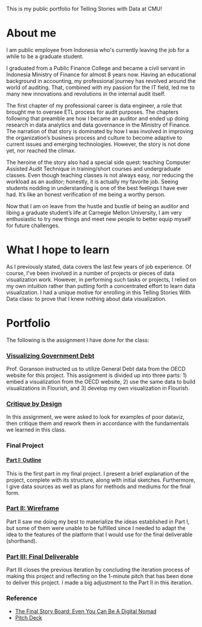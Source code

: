 This is my public portfolio for Telling Stories with Data at CMU!

# About me
I am public employee from Indonesia who's currently leaving the job for a while to be a graduate student.

I graduated from a Public Finance College and became a civil servant in Indonesia Ministry of Finance for almost 8 years now. Having an educational background in accounting, my professional journey has revolved around the world of auditing. That, combined with my passion for the IT field, led me to many new innovations and revolutions in the internal audit itself.

The first chapter of my professional career is data engineer, a role that brought me to oversee ETL process for audit purposes. The chapters following that preamble are how I became an auditor and ended up doing research in data analytics and data governance in the Ministry of Finance. The narration of that story is dominated by how I was involved in improving the organization’s business process and culture to become adaptive to current issues and emerging technologies. However, the story is not done yet, nor reached the climax. 

The heroine of the story also had a special side quest: teaching Computer Assisted Audit Technique in training/short courses and undergraduate classes. Even though teaching classes is not always easy, nor reducing the workload as an auditor; honestly, it is actually my favorite job. Seeing students nodding in understanding is one of the best feelings I have ever had. It’s like an honest verification of me being a worthy person. 

Now that I am on leave from the hustle and bustle of being an auditor and libing a graduate student’s life at Carnegie Mellon University, I am very enthusiastic to try new things and meet new people to better equip myself for future challenges.

# What I hope to learn
As I previously stated, data covers the last few years of job experience. Of course, I've been involved in a number of projects or pieces of data visualization work. However, in performing such tasks or projects, I relied on my own intuition rather than putting forth a concentrated effort to learn data visualization.
I had a unique motive for enrolling in this Telling Stories With Data class: to prove that I knew nothing about data visualization.

# Portfolio

The following is the assignment I have done for the class:

### [Visualizing Government Debt](https://irfanradarma.github.io/94870/dataviz2)
Prof. Goranson instructed us to utilize General Debt data from the OECD website for this project. This assignment is divided up into three parts: 1) embed a visualization from the OECD website, 2) use the same data to build visualizations in Flourish, and 3) develop my own visualization in Flourish.

### [Critique by Design](https://irfanradarma.github.io/94870/critique_by_design)
In this assignment, we were asked to look for examples of poor dataviz, then critique them and rework them in accordance with the fundamentals we learned in this class.

### Final Project
#### [Part I: Outline](https://irfanradarma.github.io/94870/FinalProject)
This is the first part in my final project. I present a brief explanation of the project, complete with its structure, along with initial sketches. Furthermore, I give data sources as well as plans for methods and mediums for the final form.

### [Part II: Wireframe](https://irfanradarma.github.io/94870/Project_Part2)
Part II saw me doing my best to materialize the ideas established in Part I, but some of them were unable to be fulfilled since I needed to adapt the idea to the features of the platform that I would use for the final deliverable (shorthand).

### [Part III: Final Deliverable](https://irfanradarma.github.io/94870/Final_Project)
Part III closes the previous iteration by concluding the iteration process of making this project and reflecting on the 1-minute pitch that has been done to deliver this project. I made a big adjustment to the Part II in this iteration.

### Reference
- [The Final Story Board: Even You Can Be A Digital Nomad](https://carnegiemellon.shorthandstories.com/being-a-digital-nomad/index.html)
- [Pitch Deck](https://www.canva.com/design/DAFOp_5mqgc/q19m89QAAJOKZWV43X_LmQ/view?utm_content=DAFOp_5mqgc&utm_campaign=designshare&utm_medium=link&utm_source=publishpresent)
